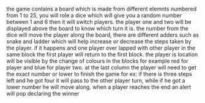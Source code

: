 the game contains a board which is made from different elemnts numbered from 1 to 25, you will role a dice which will give you a random number between 1 and 6 then it will switch players. the player one and two will be displayed above the board to know which turn it is. the number from the dice will move the player along the board, there are different adders such as snake and ladder which will help increase or decrease the steps taken by the player. if it happens and one player over lapped with other player in the same block the first player will return to the first block. the player is location will be visible by the change of colours in the blocks for example red for player and blue for player two. at the last column the player will need to get the exact number or lower to finish the game for ex: if there is three steps left and he got four it will pass to the other player turn, while if he got a lower number he will move along. when a player reaches the end an alert will pop declaring the winner
